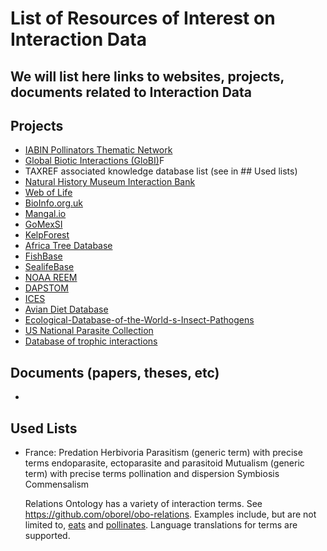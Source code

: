 # List of Resources of Interest on Interaction Data

## We will list here links to websites, projects, documents related to Interaction Data

## Projects
- [IABIN Pollinators Thematic Network](http://www.biocomp.org.br/iabinptn)
- [Global Biotic Interactions (GloBI)](http://www.globalbioticinteractions.org)F
- TAXREF associated knowledge database list (see in ## Used lists)
- [Natural History Museum Interaction Bank](http://data.nhm.ac.uk/dataset/nhm-ib) 
- [Web of Life](http://web-of-life.es)
- [BioInfo.org.uk](http://bioinfo.org.uk)
- [Mangal.io](http://mangal.io)
- [GoMexSI](http://gomexsi.tamucc.edu)
- [KelpForest](http://kelpforest.ucsc.edu)
- [Africa Tree Database](https://dx.doi.org/10.6084/m9.figshare.1526128)
- [FishBase](http://fishbase.org)
- [SealifeBase](http://sealifebase.org)
- [NOAA REEM](https://www.afsc.noaa.gov/REFM/REEM/Default.php)
- [DAPSTOM](https://data.gov.uk/dataset/dapstom)
- [ICES](http://www.ices.dk/marine-data/data-portals/Pages/Fish-stomach.aspx)
- [Avian Diet Database](https://github.com/hurlbertlab/dietdatabase)
- [Ecological-Database-of-the-World-s-Insect-Pathogens](http://cricket.inhs.uiuc.edu/edwipweb/edwipabout.htm)
- [US National Parasite Collection](http://invertebrates.si.edu/parasites.htm)
- [Database of trophic interactions](https://sites.google.com/site/foodwebsdatabase/)


## Documents (papers, theses, etc)
-

## Used Lists
* France:
  Predation
  Herbivoria
  Parasitism (generic term) with precise terms endoparasite, ectoparasite and parasitoid
  Mutualism (generic term) with precise terms pollination and dispersion
  Symbiosis
  Commensalism
  
  Relations Ontology has a variety of interaction terms. See https://github.com/oborel/obo-relations. Examples include, but are not limited to, [eats](http://purl.obolibrary.org/obo/RO_0002470) and [pollinates](http://www.ontobee.org/ontology/RO?iri=http://purl.obolibrary.org/obo/RO_0002455). Language translations for terms are supported. 
